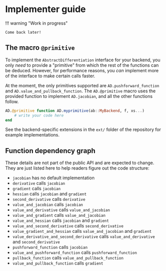 # Implementer guide

!!! warning "Work in progress"
    
    Come back later!

## The macro `@primitive`

To implement the `AbstractDifferentiation` interface for your backend, you only _need_ to provide a "primitive" from which the rest of the functions can be deduced.
However, for performance reasons, you _can_ implement more of the interface to make certain calls faster.

At the moment, the only primitives supported are `AD.pushforward_function` and `AD.value_and_pullback_function`.
The `AD.@primitive` macro uses the provided function to implement `AD.jacobian`, and all the other functions follow.

```julia
AD.@primitive function AD.myprimitive(ab::MyBackend, f, xs...)
    # write your code here
end
```

See the backend-specific extensions in the `ext/` folder of the repository for example implementations.

## Function dependency graph

These details are not part of the public API and are expected to change.
They are just listed here to help readers figure out the code structure:

  - `jacobian` has no default implementation
  - `derivative` calls `jacobian`
  - `gradient` calls `jacobian`
  - `hessian` calls `jacobian` and `gradient`
  - `second_derivative` calls `derivative`
  - `value_and_jacobian` calls `jacobian`
  - `value_and_derivative` calls `value_and_jacobian`
  - `value_and_gradient` calls `value_and_jacobian`
  - `value_and_hessian` calls `jacobian` and `gradient`
  - `value_and_second_derivative` calls `second_derivative`
  - `value_gradient_and_hessian` calls `value_and_jacobian` and `gradient`
  - `value_derivative_and_second_derivative` calls `value_and_derivative` and `second_derivative`
  - `pushforward_function` calls `jacobian`
  - `value_and_pushforward_function` calls `pushforward_function`
  - `pullback_function` calls `value_and_pullback_function`
  - `value_and_pullback_function` calls `gradient`
